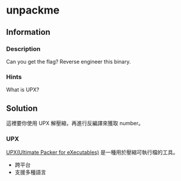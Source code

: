 # unpackme

## Information

### Description 

Can you get the flag?
Reverse engineer this binary.

### Hints

What is UPX?



## Solution

這裡要你使用 UPX 解壓縮，再進行反編譯來獲取 number。

### UPX
[UPX(Ultimate Packer for eXecutables)](https://upx.github.io/) 是一種用於壓縮可執行檔的工具。
* 跨平台
* 支援多種語言
